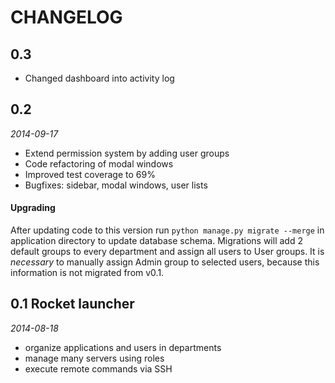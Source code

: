 # CHANGELOG

## 0.3

- Changed dashboard into activity log

## 0.2

*2014-09-17*

- Extend permission system by adding user groups
- Code refactoring of modal windows
- Improved test coverage to 69%
- Bugfixes: sidebar, modal windows, user lists

#### Upgrading

After updating code to this version run `python manage.py migrate --merge` in application directory to update database schema.
Migrations will add 2 default groups to every department and assign all users to User groups.
It is *necessary* to manually assign Admin group to selected users, because this information is not migrated from v0.1.

## 0.1 Rocket launcher

*2014-08-18*

- organize applications and users in departments
- manage many servers using roles
- execute remote commands via SSH
